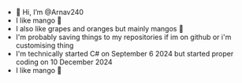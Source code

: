 - 👋 Hi, I’m @Arnav240
-  I like mango 🥭
-  I also like grapes and oranges but mainly mangos 🥭
-  I'm probably saving things to my repositories if im on github or i'm customising thing
-  I'm technically started C# on September 6 2024 but started proper coding on 10 December 2024
-  I like mango 🥭



<!---
Arnav240/Arnav240 is a ✨ special ✨ repository because its `README.md` (this file) appears on your GitHub profile.
You can click the Preview link to take a look at your changes.
--->
